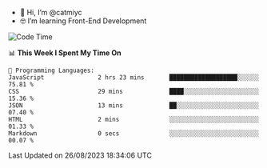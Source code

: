- 👋 Hi, I’m @catmiyc
- 🤓 I’m learning Front-End Development

<!---
catmiyc/catmiyc is a ✨ special ✨ repository because its `README.md` (this file) appears on your GitHub profile.
You can click the Preview link to take a look at your changes.
--->


<!--START_SECTION:waka-->
![Code Time](http://img.shields.io/badge/Code%20Time-340%20hrs%2022%20mins-blue)

📊 **This Week I Spent My Time On** 

```text
💬 Programming Languages: 
JavaScript               2 hrs 23 mins       ███████████████████░░░░░░   75.81 % 
CSS                      29 mins             ████░░░░░░░░░░░░░░░░░░░░░   15.36 % 
JSON                     13 mins             ██░░░░░░░░░░░░░░░░░░░░░░░   07.40 % 
HTML                     2 mins              ░░░░░░░░░░░░░░░░░░░░░░░░░   01.33 % 
Markdown                 0 secs              ░░░░░░░░░░░░░░░░░░░░░░░░░   00.07 % 
```


 Last Updated on 26/08/2023 18:34:06 UTC
<!--END_SECTION:waka-->
